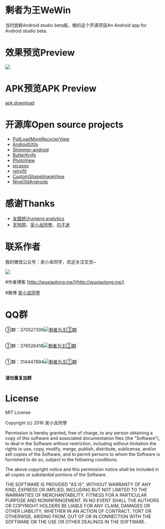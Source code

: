 # 剩者为王WeWin
当时尝鲜Android studio beta版，做的这个开源项目An Android app for Android studio beta.

# 效果预览Preview
![](http://7q5c2h.com1.z0.glb.clouddn.com/WeWin.jpg?watermark/2/text/5ZC05bCP6b6Z5ZCM5a24/font/5qW35L2T/fontsize/500/fill/I0VGRUZFRg==/dissolve/100/gravity/SouthEast/dx/10/dy/10)

# APK预览APK Preview
[apk download](https://github.com/WuXiaolong/WeWin/raw/master/apk/app-debug.apk)

# 开源库Open source projects

* [PullLoadMoreRecyclerView](https://github.com/WuXiaolong/PullLoadMoreRecyclerView)
* [AndroidUtils](https://github.com/WuXiaolong/AndroidUtils)
* [Shimmer-android](https://github.com/RomainPiel/Shimmer-android)
* [ButterKnife](https://github.com/JakeWharton/butterknife)
* [PhotoView](https://github.com/chrisbanes/PhotoView)
* [picasso](https://github.com/square/picasso)
* [retrofit](https://github.com/square/retrofit)
* [CustomShapeImageView](https://github.com/MostafaGazar/CustomShapeImageView)
* [NineOldAndroids](https://github.com/JakeWharton/NineOldAndroids)


# 感谢Thanks
* [友盟统计umeng analytics](http://www.umeng.com/)
* [天狗网](http://www.tngou.net/)，[吴小龙同學](http://wuxiaolong.me/)，[句子迷](http://www.juzimi.com/meitumeiju)

# 联系作者
我的微信公众号：吴小龙同学，欢迎关注交流~

![](http://7q5c2h.com1.z0.glb.clouddn.com/qrcode_wuxiaolong.jpg)

#作者博客
[http://wuxiaolong.me/](http://wuxiaolong.me/)

#微博
[吴小龙同學](http://weibo.com/u/2175011601)

# QQ群
③群：370527306<a target="_blank" href="http://shang.qq.com/wpa/qunwpa?idkey=0a992ba077da4c8325cbfef1c9e81f0443ffb782a0f2135c1a8f7326baac58ac"><img border="0" src="http://pub.idqqimg.com/wpa/images/group.png" alt="剩者为王③群" title="剩者为王③群"></a><br><br>


②群：376526418<a target="_blank" href="http://shang.qq.com/wpa/qunwpa?idkey=5017aa79b1bc2726134ce1d6bc3060306022d1a2155f303709b02824d47a8e59"><img border="0" src="http://pub.idqqimg.com/wpa/images/group.png" alt="剩者为王②群" title="剩者为王②群"></a><br><br>



①群：314447894<a target="_blank" href="http://shang.qq.com/wpa/qunwpa?idkey=bd187a3923f98f29b372e76024aee12e3f5fc680d4fe06d89e012269aa910da6"><img border="0" src="http://pub.idqqimg.com/wpa/images/group.png" alt="剩者为王①群" title="剩者为王①群"></a><br><br>

**请勿重复加群**

# License

MIT License

Copyright (c) 2016 吴小龙同學

Permission is hereby granted, free of charge, to any person obtaining a copy
of this software and associated documentation files (the "Software"), to deal
in the Software without restriction, including without limitation the rights
to use, copy, modify, merge, publish, distribute, sublicense, and/or sell
copies of the Software, and to permit persons to whom the Software is
furnished to do so, subject to the following conditions:

The above copyright notice and this permission notice shall be included in all
copies or substantial portions of the Software.

THE SOFTWARE IS PROVIDED "AS IS", WITHOUT WARRANTY OF ANY KIND, EXPRESS OR
IMPLIED, INCLUDING BUT NOT LIMITED TO THE WARRANTIES OF MERCHANTABILITY,
FITNESS FOR A PARTICULAR PURPOSE AND NONINFRINGEMENT. IN NO EVENT SHALL THE
AUTHORS OR COPYRIGHT HOLDERS BE LIABLE FOR ANY CLAIM, DAMAGES OR OTHER
LIABILITY, WHETHER IN AN ACTION OF CONTRACT, TORT OR OTHERWISE, ARISING FROM,
OUT OF OR IN CONNECTION WITH THE SOFTWARE OR THE USE OR OTHER DEALINGS IN THE
SOFTWARE.